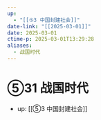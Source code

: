 ```yaml
---
up:
  - "[[⑤3 中国封建社会]]"
date-link: "[[2025-03-01]]"
date: 2025-03-01
ctime-p: 2025-03-01T13:29:28
aliases:
  - 战国时代
---
```


# ⑤31 战国时代

- up: [[⑤3 中国封建社会]]

